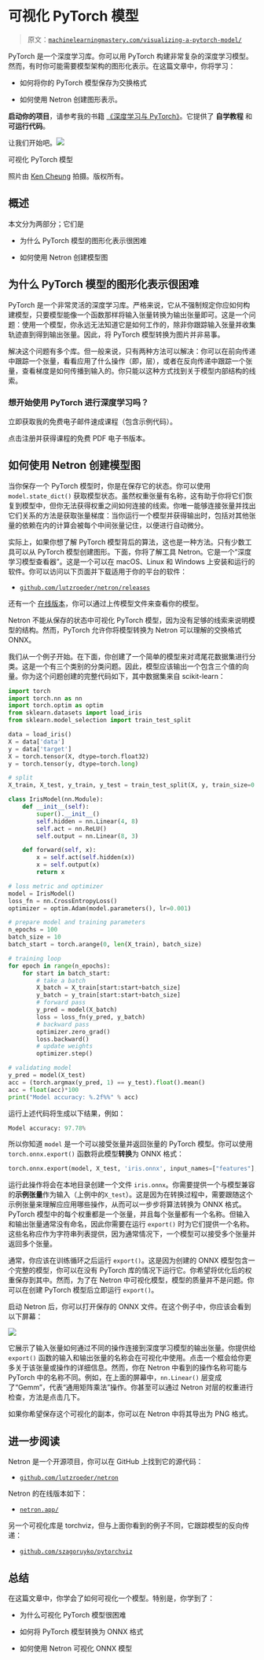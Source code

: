 # 可视化 PyTorch 模型

> 原文：[`machinelearningmastery.com/visualizing-a-pytorch-model/`](https://machinelearningmastery.com/visualizing-a-pytorch-model/)

PyTorch 是一个深度学习库。你可以用 PyTorch 构建非常复杂的深度学习模型。然而，有时你可能需要模型架构的图形化表示。在这篇文章中，你将学习：

+   如何将你的 PyTorch 模型保存为交换格式

+   如何使用 Netron 创建图形表示。

**启动你的项目**，请参考我的书籍 [《深度学习与 PyTorch》](https://machinelearningmastery.com/deep-learning-with-pytorch/)。它提供了 **自学教程** 和 **可运行代码**。

让我们开始吧。![](img/efea4b2258dc7e93cdff3b26bcbc6afc.png)

可视化 PyTorch 模型

照片由 [Ken Cheung](https://unsplash.com/photos/10py7Mvmf1g) 拍摄。版权所有。

## 概述

本文分为两部分；它们是

+   为什么 PyTorch 模型的图形化表示很困难

+   如何使用 Netron 创建模型图

## 为什么 PyTorch 模型的图形化表示很困难

PyTorch 是一个非常灵活的深度学习库。严格来说，它从不强制规定你应如何构建模型，只要模型能像一个函数那样将输入张量转换为输出张量即可。这是一个问题：使用一个模型，你永远无法知道它是如何工作的，除非你跟踪输入张量并收集轨迹直到得到输出张量。因此，将 PyTorch 模型转换为图片并非易事。

解决这个问题有多个库。但一般来说，只有两种方法可以解决：你可以在前向传递中跟踪一个张量，看看应用了什么操作（即，层），或者在反向传递中跟踪一个张量，查看梯度是如何传播到输入的。你只能以这种方式找到关于模型内部结构的线索。

### 想开始使用 PyTorch 进行深度学习吗？

立即获取我的免费电子邮件速成课程（包含示例代码）。

点击注册并获得课程的免费 PDF 电子书版本。

## 如何使用 Netron 创建模型图

当你保存一个 PyTorch 模型时，你是在保存它的状态。你可以使用 `model.state_dict()` 获取模型状态。虽然权重张量有名称，这有助于你将它们恢复到模型中，但你无法获得权重之间如何连接的线索。你唯一能够连接张量并找出它们关系的方法是获取张量梯度：当你运行一个模型并获得输出时，包括对其他张量的依赖在内的计算会被每个中间张量记住，以便进行自动微分。

实际上，如果你想了解 PyTorch 模型背后的算法，这也是一种方法。只有少数工具可以从 PyTorch 模型创建图形。下面，你将了解工具 Netron。它是一个“深度学习模型查看器”。这是一个可以在 macOS、Linux 和 Windows 上安装和运行的软件。你可以访问以下页面并下载适用于你的平台的软件：

+   [`github.com/lutzroeder/netron/releases`](https://github.com/lutzroeder/netron/releases)

还有一个 [在线版本](https://netron.app/)，你可以通过上传模型文件来查看你的模型。

Netron 不能从保存的状态中可视化 PyTorch 模型，因为没有足够的线索来说明模型的结构。然而，PyTorch 允许你将模型转换为 Netron 可以理解的交换格式 ONNX。

我们从一个例子开始。在下面，你创建了一个简单的模型来对鸢尾花数据集进行分类。这是一个有三个类别的分类问题。因此，模型应该输出一个包含三个值的向量。你为这个问题创建的完整代码如下，其中数据集来自 scikit-learn：

```py
import torch
import torch.nn as nn
import torch.optim as optim
from sklearn.datasets import load_iris
from sklearn.model_selection import train_test_split

data = load_iris()
X = data['data']
y = data['target']
X = torch.tensor(X, dtype=torch.float32)
y = torch.tensor(y, dtype=torch.long)

# split
X_train, X_test, y_train, y_test = train_test_split(X, y, train_size=0.7, shuffle=True)

class IrisModel(nn.Module):
    def __init__(self):
        super().__init__()
        self.hidden = nn.Linear(4, 8)
        self.act = nn.ReLU()
        self.output = nn.Linear(8, 3)

    def forward(self, x):
        x = self.act(self.hidden(x))
        x = self.output(x)
        return x

# loss metric and optimizer
model = IrisModel()
loss_fn = nn.CrossEntropyLoss()
optimizer = optim.Adam(model.parameters(), lr=0.001)

# prepare model and training parameters
n_epochs = 100
batch_size = 10
batch_start = torch.arange(0, len(X_train), batch_size)

# training loop
for epoch in range(n_epochs):
    for start in batch_start:
        # take a batch
        X_batch = X_train[start:start+batch_size]
        y_batch = y_train[start:start+batch_size]
        # forward pass
        y_pred = model(X_batch)
        loss = loss_fn(y_pred, y_batch)
        # backward pass
        optimizer.zero_grad()
        loss.backward()
        # update weights
        optimizer.step()

# validating model
y_pred = model(X_test)
acc = (torch.argmax(y_pred, 1) == y_test).float().mean()
acc = float(acc)*100
print("Model accuracy: %.2f%%" % acc)
```

运行上述代码将生成以下结果，例如：

```py
Model accuracy: 97.78%
```

所以你知道 `model` 是一个可以接受张量并返回张量的 PyTorch 模型。你可以使用 `torch.onnx.export()` 函数将此模型**转换**为 ONNX 格式：

```py
torch.onnx.export(model, X_test, 'iris.onnx', input_names=["features"], output_names=["logits"])
```

运行此操作将会在本地目录创建一个文件 `iris.onnx`。你需要提供一个与模型兼容的**示例张量**作为输入（上例中的`X_test`）。这是因为在转换过程中，需要跟随这个示例张量来理解应应用哪些操作，从而可以一步步将算法转换为 ONNX 格式。PyTorch 模型中的每个权重都是一个张量，并且每个张量都有一个名称。但输入和输出张量通常没有命名，因此你需要在运行 `export()` 时为它们提供一个名称。这些名称应作为字符串列表提供，因为通常情况下，一个模型可以接受多个张量并返回多个张量。

通常，你应该在训练循环之后运行 `export()`。这是因为创建的 ONNX 模型包含一个完整的模型，你可以在没有 PyTorch 库的情况下运行它。你希望将优化后的权重保存到其中。然而，为了在 Netron 中可视化模型，模型的质量并不是问题。你可以在创建 PyTorch 模型后立即运行 `export()`。

启动 Netron 后，你可以打开保存的 ONNX 文件。在这个例子中，你应该会看到以下屏幕：

![](img/c42c718ae5cd2d16240ae1be9ef59569.png)

它展示了输入张量如何通过不同的操作连接到深度学习模型的输出张量。你提供给 `export()` 函数的输入和输出张量的名称会在可视化中使用。点击一个框会给你更多关于该张量或操作的详细信息。然而，你在 Netron 中看到的操作名称可能与 PyTorch 中的名称不同。例如，在上面的屏幕中，`nn.Linear()` 层变成了“Gemm”，代表“通用矩阵乘法”操作。你甚至可以通过 Netron 对层的权重进行检查，方法是点击几下。

如果你希望保存这个可视化的副本，你可以在 Netron 中将其导出为 PNG 格式。

## 进一步阅读

Netron 是一个开源项目，你可以在 GitHub 上找到它的源代码：

+   [`github.com/lutzroeder/netron`](https://github.com/lutzroeder/netron)

Netron 的在线版本如下：

+   [`netron.app/`](https://netron.app/)

另一个可视化库是 torchviz，但与上面你看到的例子不同，它跟踪模型的反向传递：

+   [`github.com/szagoruyko/pytorchviz`](https://github.com/szagoruyko/pytorchviz)

## 总结

在这篇文章中，你学会了如何可视化一个模型。特别是，你学到了：

+   为什么可视化 PyTorch 模型很困难

+   如何将 PyTorch 模型转换为 ONNX 格式

+   如何使用 Netron 可视化 ONNX 模型
